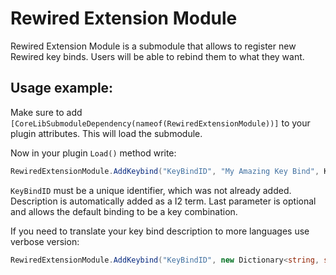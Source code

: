 # Rewired Extension Module
Rewired Extension Module is a submodule that allows to register new Rewired key binds. Users will be able to rebind them to what they want.

## Usage example:
Make sure to add `[CoreLibSubmoduleDependency(nameof(RewiredExtensionModule))]` to your plugin attributes. This will load the submodule.

Now in your plugin `Load()` method write:
```c#
RewiredExtensionModule.AddKeybind("KeyBindID", "My Amazing Key Bind", KeyboardKeyCode.C, ModifierKey.Control);
```
`KeyBindID` must be a unique identifier, which was not already added. Description is automatically added as a I2 term. Last parameter is optional and allows the default binding to be a key combination.

If you need to translate your key bind description to more languages use verbose version:
```c#
RewiredExtensionModule.AddKeybind("KeyBindID", new Dictionary<string, string> { { "en", "My Amazing Key Bind" }, { "zh-CN", "My Amazing Key Bind (In Chinese)" }, /*...*/ }, KeyboardKeyCode.C, ModifierKey.Control);
```
